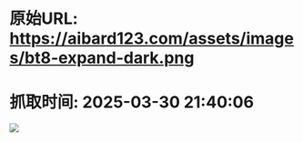 # 原始URL: https://aibard123.com/assets/images/bt8-expand-dark.png

# 抓取时间: 2025-03-30 21:40:06

![](https://aibard123.com/assets/images/bt8-expand-dark.png)
